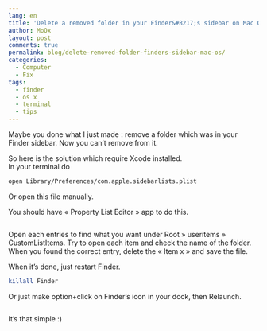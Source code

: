 ```yaml
---
lang: en
title: 'Delete a removed folder in your Finder&#8217;s sidebar on Mac OS X'
author: MoOx
layout: post
comments: true
permalink: blog/delete-removed-folder-finders-sidebar-mac-os/
categories:
  - Computer
  - Fix
tags:
  - finder
  - os x
  - terminal
  - tips
---
```

Maybe you done what I just made : remove a folder which was in your Finder sidebar. Now you can’t remove from it.  
  
So here is the solution which require Xcode installed.  
In your terminal do

```bash
open Library/Preferences/com.apple.sidebarlists.plist
```

Or open this file manually.

You should have « Property List Editor » app to do this.

<figure class="flex-media--unknown"><a href="{{ site.happyplan.baseUrls.media }}/2011/06/Remove-deleted-folder-osx-finder-sidebar.png"><img class="flex-media__item" title="Remove-deleted-folder-osx-finder-sidebar" src="{{ site.happyplan.baseUrls.media }}/2011/06/Remove-deleted-folder-osx-finder-sidebar.png" alt="" /></a></figure>

Open each entries to find what you want under Root » useritems » CustomListItems. Try to open each item and check the name of the folder. When you found the correct entry, delete the « Item x » and save the file.

When it’s done, just restart Finder.  

```bash
killall Finder
```

Or just make option+click on Finder’s icon in your dock, then Relaunch.

<figure class="flex-media--unknown"><a href="{{ site.happyplan.baseUrls.media }}/2011/06/relaunch-finder.png"><img class="flex-media__item" title="relaunch-finder" src="{{ site.happyplan.baseUrls.media }}/2011/06/relaunch-finder.png" alt="" /></a></figure>

It’s that simple :)

